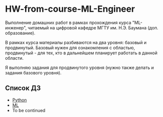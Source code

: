 # HW-from-course-ML-Engineer

Выполнение домашних работ в рамках прохождения курса "ML-инженер", читаемый на цифровой кафедре МГТУ им. Н.Э. Баумана (доп. образование).

В рамках курса материалы разбиваются на два уровня: базовый и продвинутый. Базовый нужен для ознакомления с областью, продвинутый - для тех, кто в дальнейшем планирует работать в данной области.

Я выполняю задания для продвинутого уровня (нужно также делать и задания базового уровня).

## Список ДЗ

* [Python](Python/)
* [ML](ML/)
* To be continued